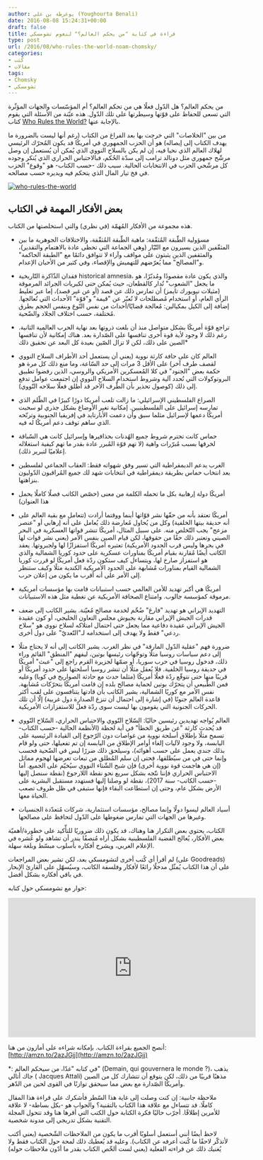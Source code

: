```yaml
---
author: يوغرطة بن علي (Youghourta Benali)
date: 2016-08-08 15:24:31+00:00
draft: false
title: قراءة في كتابة "من يحكم العالم؟" لنعوم تشومسكي
type: post
url: /2016/08/who-rules-the-world-noam-chomsky/
categories:
- كُتب
- مقالات
tags:
- Chomsky
- تشومسكي
---
```


من يحكم العالم؟ هل الدّول فعلًا هي من تحكم العالم؟ أم المؤسّسات والجهات المؤثّرة التي تسعى للحفاظ على قوّتها وسيطرتها على تلك الدّول. هذه عيّنة من الأسئلة التي يقوم كتاب [Who Rules the World?](http://amzn.to/2azJGjj) بالإجابة عنها.




من بين "الخلاصات" التي خرجت بها بعد الفراغ من الكتاب (رغم أنها ليست بالضرورة ما يهدف الكتاب إلى إيصاله) هو أن الحزب الجمهوري في أمريكًا قد يكون المُحرّك الرئيسي لهلاك العالم الذي نحيا فيه، إن لم يكن بالسلاح النووي الذي يُمكن أن يُستعمل إن وصل مرشّح جمهوري مثل دونالد ترامب إلى سدّة الحُكم، فبالاحتباس الحراري الذي يُنكر وجوده كل مرشّحي الحزب في الانتخابات الحالية. سبب ذلك -حسب الكتاب- هو "وقوع" الحزب في فخ تيار المال الذي يتحكم فيه ويديره حسب مصالحه.




[![who-rules-the-world](http://www.it-scoop.com/wp-content/uploads/2016/08/who-rules-the-world.jpg)
](http://www.it-scoop.com/2016/08/%d9%82%d8%b1%d8%a7%d8%a1%d8%a9-%d9%81%d9%8a-%d9%83%d8%aa%d8%a7%d8%a8%d8%a9-%d9%85%d9%86-%d9%8a%d8%ad%d9%83%d9%85-%d8%a7%d9%84%d8%b9%d8%a7%d9%84%d9%85%d8%9f-%d9%84%d9%86%d8%b9%d9%88%d9%85-%d8%aa/who-rules-the-world/)





## بعض الأفكار المهمة في الكتاب


هذه مجموعة من الأفكار المُهمّة (في نظري) والتي استخلصتها من الكتاب.


- مسؤولية الطّبقة المُثقّفة: ماهية الطّبقة المُثقّفة، والاختلافات الجوهرية ما بين المثقّفين الذين يسيرون مع التّيّار (وهي الجماعة التي تحظى عادة بالاهتمام والتقدير)، والمثقفين الذين يثبتون على مواقف وآراء لا تتوافق دائمًا مع "الطبقة الحاكمة" و"المصالح" مما يُعرّضهم للتهميش والإقصاء، وفي كثير من الأحيان الإعدام.




- فقدان الذّاكرة التّاريخية historical amnesia، والذي يكون عادة مقصودًا ومُدبّرًا، هو ما يجعل "الشعوب" تُدار كالقطعان، حيث يُمكن حتى لكبريات الجرائد المرموقة (مثيلات نيويورك تايمز) أن تمارس ذلك عن قصد (أو عن غير قصد)، إما عبر تغليط الرأي العام، أو استخدام مُصطلحات لا تُعبّر عن "قيمة" و"قوّة" الأحداث التي تُعالجها. إضافة إلى الكيل بمكيالين: مُعالجة قضايًا/أحداث من نفس النّوع وبنفس الحجم بطرق مُختلفة، حسب اختلاف الجلاد والضّحية.




- تراجع قوّة أمريكًا بشكل متواصل منذ أن بلغت ذروتها بعد نهاية الحرب العالمية الثانية. رغم ذلك لا وجود لأية قوة أخرى تنافسها على الصّدارة بعد. هناك إمكانية لأن تنافسها الصين على ذلك، لكن لا تزال الصّين بعيدة كل البعد عن تحقيق ذلك*




- العالم كان على حافة كارثة نووية (يعني أن يستعمل أحد الأطراف السلاح النووي لقصف طرف آخر) على الأقل 3 مرات إلى حد السّاعة، وما منع ذلك كل مرة هو حكمة بعض "الجنود" في كلا المُعسكرين الأمريكي والروسي، الذين رفضوا تطبيق البروتوكولات التي تُحدد آلية وشروط استخدام السلاح النووي إن اجتمعت عوامل تدفع إلى ذلك (كوصول تحذير بأن الطّرف الآخر قد أطلق فعلًا سلاحه النّووي).




- الصراع الفلسطيني الإسرائيلي: ما زالت تلعب أمريكا دورًا كبيرًا في الظّلم الذي تمارسه إسرائيل على الفلسطينيين. إمكانية تغير الأوضاع بشكل جذري لو سحبت أمريكًا دعمها لإسرائيل مثلما سبق وأن دعمت الأبارتايد في إفريقيا الجنوبية وترنّحه الذي ساهم توقف دعم أمريكًا له فيه.




- حماس كانت تحترم شروط جميع الهُدنات بحذافيرها وإسرائيل كانت هي السّباقة لخرقها بسبب مُبرّرات واهية (لا تهم قوّة المُبرر عادة بقدر ما تهم كيفية استغلاله إعلاميًا لتبرير ذلك).




- الغرب يدعم الديمقراطية التي تسير وفق شهواته فقط: العقاب الجماعي لفلسطين بعد انتخاب حماس بطريقة ديمقراطية في انتخابات شهد لك جميع المُراقبون الدّوليون بنزاهتها.




- أمريكًا دولة إرهابية بكل ما تحمله الكلمة من معنى (خصّص الكاتب فصلًا كاملًا يحمل هذا العنوان)




- أمريكًا تعتقد بأنه من حقّها نشر قوّاتها أينما ووقتما أرادت (تتعامل مع بقية العالم على أنه حديقة بيتها الخلفية) وكل من يُحاول مُعارضة ذلك يُعامل على أنه إرهابي أو "عنصر مزعج" يجب التّخلص منه. على سبيل المثال، أمريكًا تنشر قواتها العسكرية في البحر الصيني وتعتبر ذلك حقًا من حقوقها، لكن قيام الصين بنفس الأمر (يعني نشر قوات لها في بحرها وليس قرب الحدود الأمريكية) تعتبره أمريكًا استفزازًا لها ولجبروتها. يعقد الكاتب أيضًا مُقارنة بقيام أمريكًا بمناورات عسكرية على حدود كوريا الشمالية والذي هو استفزاز صارخ لها، ويتساءل كيف ستكون ردّة فعل أمريكًا لو قررت كوريا الشمالية القيام بمناورات مُشابهة على الحدود الأمريكية الكندية مثلًا وكيف ستنظر إلى الأمر على أنه أقرب ما يكون من إعلان حرب.




- أمريكًا هي أكبر تهديد للأمن العالمي حسب استبيانات قامت بها مؤسسات أمريكية مرموقة كمؤسسة جالوب. وامتناع الصحافة الأمريكية عن تغطية مثل هذه الاستبيانات.




- التهديد الإيراني هو تهديد "فارغ" ضُخّم لخدمة مصالح مُعيّنة. يشير الكاتب إلى ضعف قدرات الجيش الإيراني مقارنة بجيوش مجلس التعاون الخليجي، أو كون عقيدة الجيش الإيراني عقيدة دفاعية مما يجعل حتى احتمال امتلاكه لسلاح نووي هو "سلاح ردعي" فقط ولا يهدف إلى استخدامه لـ"التّعديّ" على دول أخرى.




- ضرورة فهم "عقلية الدّول المارقة" في نظر الغرب. يشير الكاتب إلى أنه لا يحتاج مثلًا إلى دعم سياسات روسيا مثلًا وتوجّهات رئيسها بوتين، ليفهم "المنطق" القائم وراء ذلك، فدخول روسيا في حرب سوريا، أو ضمّها لجزيرة القرم راجع إلى "عبث" أمريكًا في حديقة روسيا الخلفية. فلا يُعقل مثلًا أن تنشر روسيا أسلحتها على حدود أمريكًا أو قريبًا منها حتى نتوقّع ردّة فعلًا أمريكًا (مثلما حدث مع حادثة الصواريخ في كوبا) وعليه فمن الطّبيعي أن يتحرّك بوتين لحماية مصالح بلده إن قامت أمريكًا بتحرّكات مُشابهة. نفس الأمر مع كوريًا الشمالية، يشير الكاتب بأن قادتها يتنافسون على لقب أكثر قاعدة العالم جنونًا (في إشارة إلى احتمال أن تنزع الصدارة دول غربية) إلّا أن تلك الحركات الجنونية التي يقومون بها ليست سوى ردّة فعلً للاستفزازات الأمريكية.




- العالم يُواجه تهديدين رئيسين حاليًا: السّلاح النّووي والاحتباس الحراري، السّلاح النّووي قد يُحدث كارثة "عن طريق الخطأ" في أية لحظة (الأنظمة الحالية -حسب الكتاب- تسمح مثلًا بإطلاق أسلحة نووية من غواصات دون الرّجوع إلى القيادة الرئيسية على اليابسة، ولا وجود لآليات إلغاء أوامر الإطلاق من اليابسة إن تم تفعيلها، حتى ولو قام بذلك جندي يعمل على حسب أهوائه)، وسيلحق ذلك ضررًا ليس في الضّحية فحسب وإنما حتى في من سيُطلقها، فحتى إن سلم المُطلق من تبعات تعرضها لهجوم مماثل (إن هي هاجمت قوة نووية أخرى) فإن شبح الشّتاء النووي سيُخيّم على الجميع.
أما الاحتباس الحراري فإننا نتّجه بشكل سريع نحو نقطة اللارجوع (نقطة سنصل إليها -حسب الكاتب- سنة 2017)، نقطة لو وصلنا إليها فستهدد مستقبل البشرية على الأرض بشكل عام، وحتى إن استطاعت البقاء فإنها ستبقى في ظل ظروف تصعب الحياة معها.




- أسياد العالم ليسوا دولًا وإنما مصالح، مؤسسات استثمارية، شركات مُتعدّدة الجنسيات وغيرها من الجهات التي تمارس ضغوطها على الدّول لتحافظ على مصالحها.




الكتاب، يحتوي بعض التكرار هنا وهناك، قد يكون ذلك ضروريًا للتأّكيد على خطورة/أهميّة بعض الأفكار، يُعالج القضية الفلسطينية بشكل أراه مُنصفًا يندر أن تشاهد ولو عُشره في الإعلام الغربي، ويشرح أفكاره بأسلوب مبسّط وبلغة سهلة.




لم أقرأ أي كُتب أخرى لتشومسكي بعد، لكن تشير بعض المراجعات (على Goodreads) على أن هذا الكتاب يُمثّل مدخلًا رائعًا لأفكار وفلسفة الكاتب، وسيُسهّل على القارئ الإبحار في باقي أفكاره بشكل أفضل.




حوار مع تشومسكي حول كتابه:


<iframe src="https://www.youtube.com/embed/P2lsEVlqts0" allowfullscreen="allowfullscreen" height="315" frameborder="0" width="560"></iframe>


أنصح الجميع بقراءة الكتاب. بإمكانه شراءه على أمازون من هنا: [http://amzn.to/2azJGjj](http://amzn.to/2azJGjj)




*: في كتابه "غدّا، من سيحكم العالم" (Demain, qui gouvernera le monde ?)، يذهب جاك أتالي ( Jacques Attali) مذهبًا قريبًا من ذلك، لكن يتوقع أن تتشارك كل من الصين وأمريكًا الصّدارة مع بعض مما سيحقق توازنًا في القوى لحين من الدّهر.




ملاحظة جانبية: إن كنت وصلت إلى غاية هذا السّطر فأشكرك على قراءة هذا المقال كاملًا. قد تتساءل مع علاقة هذا الكتاب بالتقنية؟ والجواب هو -بكل بساطة- لا علاقة للأمرين إطلاقًا. أجرّب حاليًا فكرة الكتابة حول الكتب التي أقرها هنا وقد تتحول المجلة التقنية بشكل تدريجي إلى مدونة شخصية.




لاحظ أيضًا أنني أستعمل أسلوبًا أقرب ما يكون من الملاحظات الشّخصية (يعني أكتب لأتذكّر لاحقًا ما كُنت أعرفه عن الكتاب). وعليه قد يُعطيك ذلك لمحة حول الكتاب فقط ولا يُغنيك ذلك عن قراءته الفعلية (يعني لست ألخّص الكتاب بقدر ما أدّون ملاحظات حوله)
